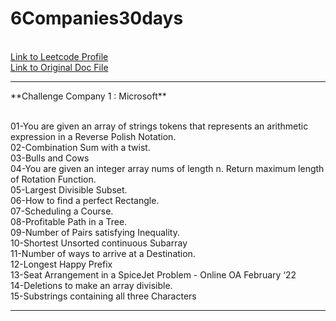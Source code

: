 # 6Companies30days

<br/>[Link to Leetcode Profile](https://leetcode.com/yashhashhrrreee/)
<br/>[Link to Original Doc File](https://docs.google.com/document/d/1jkVKWPcOAE2Xjt7GFLV-M8N50HygZpWcO26REFa7dZM/preview?pru=AAABhZUN_Ag*3BFLrS08CZ3aVK0OFjDm2g#)

<hr>
**Challenge Company 1 : Microsoft**

<br/>01-You are given an array of strings tokens that represents an arithmetic expression in a Reverse Polish Notation.
<br/>02-Combination Sum with a twist.
<br/>03-Bulls and Cows
<br/>04-You are given an integer array nums of length n. Return maximum length of Rotation Function.
<br/>05-Largest Divisible Subset.
<br/>06-How to find a perfect Rectangle.
<br/>07-Scheduling a Course.
<br/>08-Profitable Path in a Tree.
<br/>09-Number of Pairs satisfying Inequality.
<br/>10-Shortest Unsorted continuous Subarray
<br/>11-Number of ways to arrive at a Destination.
<br/>12-Longest Happy Prefix
<br/>13-Seat Arrangement in a SpiceJet Problem - Online OA February ‘22
<br/>14-Deletions to make an array divisible.
<br/>15-Substrings containing all three Characters

<hr>
